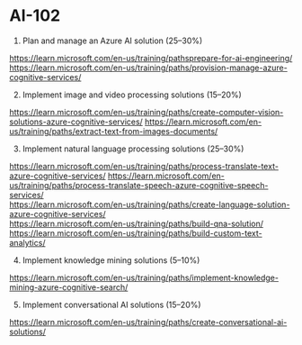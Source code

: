 # AI-102

1. Plan and manage an Azure AI solution 	(25–30%)	

https://learn.microsoft.com/en-us/training/pathsprepare-for-ai-engineering/
https://learn.microsoft.com/en-us/training/paths/provision-manage-azure-cognitive-services/ 


2. Implement image and video processing solutions 	(15–20%)	

https://learn.microsoft.com/en-us/training/paths/create-computer-vision-solutions-azure-cognitive-services/
https://learn.microsoft.com/en-us/training/paths/extract-text-from-images-documents/ 


3. Implement natural language processing solutions 	(25–30%)	
 
 https://learn.microsoft.com/en-us/training/paths/process-translate-text-azure-cognitive-services/ 
 https://learn.microsoft.com/en-us/training/paths/process-translate-speech-azure-cognitive-speech-services/   
 https://learn.microsoft.com/en-us/training/paths/create-language-solution-azure-cognitive-services/  
 https://learn.microsoft.com/en-us/training/paths/build-qna-solution/ 
 https://learn.microsoft.com/en-us/training/paths/build-custom-text-analytics/ 

4. Implement knowledge mining solutions 	(5–10%)

https://learn.microsoft.com/en-us/training/paths/implement-knowledge-mining-azure-cognitive-search/ 


5. Implement conversational AI solutions 	(15–20%)	

https://learn.microsoft.com/en-us/training/paths/create-conversational-ai-solutions/ 
